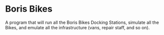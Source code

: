 Boris Bikes
===========

A program that will run all the Boris Bikes Docking Stations, simulate all the Bikes, and emulate all the infrastructure (vans, repair staff, and so on). 